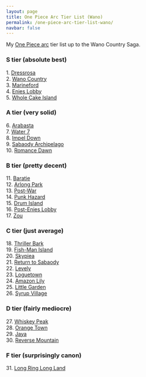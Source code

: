 ```yaml
---
layout: page
title: One Piece Arc Tier List (Wano)
permalink: /one-piece-arc-tier-list-wano/
navbar: false
---
```


<p>My <a href="https://onepiece.fandom.com/wiki/Story_Arcs">One Piece arc</a> tier list up to the Wano Country Saga.</p>

<h3>S tier (absolute best)</h3>
<p>
    1. <a href="https://onepiece.fandom.com/wiki/Dressrosa_Arc">Dressrosa</a><br>
    2. <a href="https://onepiece.fandom.com/wiki/Wano_Country_Arc">Wano Country</a><br>
    3. <a href="https://onepiece.fandom.com/wiki/Marineford_Arc">Marineford</a><br>
    4. <a href="https://onepiece.fandom.com/wiki/Enies_Lobby_Arc">Enies Lobby</a><br>
    5. <a href="https://onepiece.fandom.com/wiki/Whole_Cake_Island_Arc">Whole Cake Island</a><br>
</p>

<h3>A tier (very solid)</h3>
<p>
    6. <a href="https://onepiece.fandom.com/wiki/Arabasta_Arc">Arabasta</a><br>
    7. <a href="https://onepiece.fandom.com/wiki/Water_7_Arc">Water 7</a><br>
    8. <a href="https://onepiece.fandom.com/wiki/Impel_Down_Arc">Impel Down</a><br>
    9. <a href="https://onepiece.fandom.com/wiki/Sabaody_Archipelago_Arc">Sabaody Archipelago</a><br>
    10. <a href="https://onepiece.fandom.com/wiki/Romance_Dawn_Arc">Romance Dawn</a><br>
</p>

<h3>B tier (pretty decent)</h3>
<p>
    11. <a href="https://onepiece.fandom.com/wiki/Baratie_Arc">Baratie</a><br>
    12. <a href="https://onepiece.fandom.com/wiki/Arlong_Park_Arc">Arlong Park</a><br>
    13. <a href="https://onepiece.fandom.com/wiki/Post-War_Arc">Post-War</a><br>
    14. <a href="https://onepiece.fandom.com/wiki/Punk_Hazard_Arc">Punk Hazard</a><br>
    15. <a href="https://onepiece.fandom.com/wiki/Drum_Island_Arc">Drum Island</a><br>
    16. <a href="https://onepiece.fandom.com/wiki/Post-Enies_Lobby_Arc">Post-Enies Lobby</a><br>
    17. <a href="https://onepiece.fandom.com/wiki/Zou_Arc">Zou</a><br>
</p>

<h3>C tier (just average)</h3>
<p>
    18. <a href="https://onepiece.fandom.com/wiki/Thriller_Bark_Arc">Thriller Bark</a><br>
    19. <a href="https://onepiece.fandom.com/wiki/Fish-Man_Island_Arc">Fish-Man Island</a><br>
    20. <a href="https://onepiece.fandom.com/wiki/Skypiea_Arc">Skypiea</a><br>
    21. <a href="https://onepiece.fandom.com/wiki/Return_to_Sabaody_Arc">Return to Sabaody</a><br>
    22. <a href="https://onepiece.fandom.com/wiki/Levely_Arc">Levely</a><br>
    23. <a href="https://onepiece.fandom.com/wiki/Loguetown_Arc">Loguetown</a><br>
    24. <a href="https://onepiece.fandom.com/wiki/Amazon_Lily_Arc">Amazon Lily</a><br>
    25. <a href="https://onepiece.fandom.com/wiki/Little_Garden_Arc">Little Garden</a><br>
    26. <a href="https://onepiece.fandom.com/wiki/Syrup_Village_Arc">Syrup Village</a><br>
</p>

<h3>D tier (fairly mediocre)</h3>
<p>
    27. <a href="https://onepiece.fandom.com/wiki/Whisky_Peak_Arc">Whiskey Peak</a><br>
    28. <a href="https://onepiece.fandom.com/wiki/Orange_Town_Arc">Orange Town</a><br>
    29. <a href="https://onepiece.fandom.com/wiki/Jaya_Arc">Jaya</a><br>
    30. <a href="https://onepiece.fandom.com/wiki/Reverse_Mountain_Arc">Reverse Mountain</a><br>
</p>

<h3>F tier (surprisingly canon)</h3>
<p>
    31. <a href="https://onepiece.fandom.com/wiki/Long_Ring_Long_Land_Arc">Long Ring Long Land</a><br>
</p>